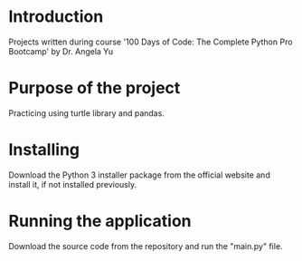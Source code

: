# Introduction
Projects written during course '100 Days of Code: The Complete Python Pro Bootcamp' by Dr. Angela Yu

# Purpose of the project
Practicing using turtle library and pandas.

# Installing
Download the Python 3 installer package from the official website and install it, if not installed previously.

# Running the application
Download the source code from the repository and run the "main.py" file.